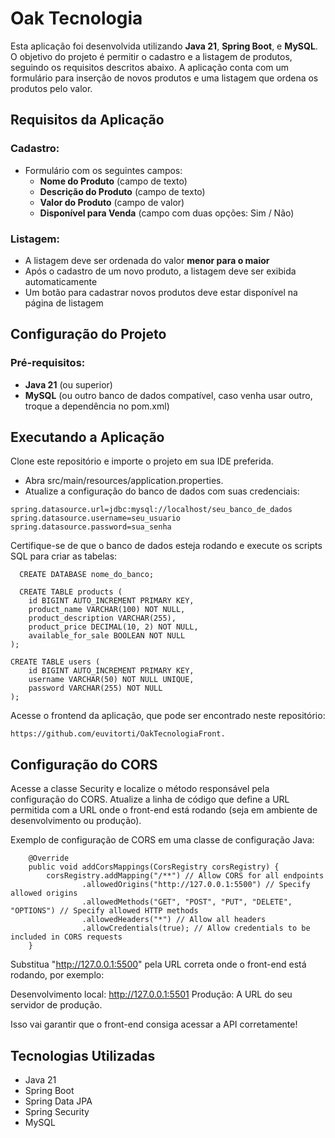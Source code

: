 # Oak Tecnologia
 
Esta aplicação foi desenvolvida utilizando **Java 21**, **Spring Boot**, e **MySQL**. O objetivo do projeto é permitir o cadastro e a listagem de produtos, seguindo os requisitos descritos abaixo. A aplicação conta com um formulário para inserção de novos produtos e uma listagem que ordena os produtos pelo valor.

## Requisitos da Aplicação

### Cadastro:
- Formulário com os seguintes campos:
  - **Nome do Produto** (campo de texto)
  - **Descrição do Produto** (campo de texto)
  - **Valor do Produto** (campo de valor)
  - **Disponível para Venda** (campo com duas opções: Sim / Não)

### Listagem:
- A listagem deve ser ordenada do valor **menor para o maior**
- Após o cadastro de um novo produto, a listagem deve ser exibida automaticamente
- Um botão para cadastrar novos produtos deve estar disponível na página de listagem

## Configuração do Projeto

### Pré-requisitos:
- **Java 21** (ou superior)
- **MySQL** (ou outro banco de dados compatível, caso venha usar outro, troque a dependência no pom.xml)

## Executando a Aplicação
Clone este repositório e importe o projeto em sua IDE preferida.

- Abra src/main/resources/application.properties.
- Atualize a configuração do banco de dados com suas credenciais:
```
spring.datasource.url=jdbc:mysql://localhost/seu_banco_de_dados
spring.datasource.username=seu_usuario
spring.datasource.password=sua_senha
```

Certifique-se de que o banco de dados esteja rodando e execute os scripts SQL para criar as tabelas:
```
  CREATE DATABASE nome_do_banco;

  CREATE TABLE products (
    id BIGINT AUTO_INCREMENT PRIMARY KEY,
    product_name VARCHAR(100) NOT NULL,
    product_description VARCHAR(255),
    product_price DECIMAL(10, 2) NOT NULL,
    available_for_sale BOOLEAN NOT NULL
);

CREATE TABLE users (
    id BIGINT AUTO_INCREMENT PRIMARY KEY,
    username VARCHAR(50) NOT NULL UNIQUE,
    password VARCHAR(255) NOT NULL
);
```

Acesse o frontend da aplicação, que pode ser encontrado neste repositório:
```
https://github.com/euvitorti/OakTecnologiaFront.
```

## Configuração do CORS
Acesse a classe Security e localize o método responsável pela configuração do CORS. Atualize a linha de código que define a URL permitida com a URL onde o front-end está rodando (seja em ambiente de desenvolvimento ou produção).

Exemplo de configuração de CORS em uma classe de configuração Java:
```
    @Override
    public void addCorsMappings(CorsRegistry corsRegistry) {
        corsRegistry.addMapping("/**") // Allow CORS for all endpoints
                .allowedOrigins("http://127.0.0.1:5500") // Specify allowed origins
                .allowedMethods("GET", "POST", "PUT", "DELETE", "OPTIONS") // Specify allowed HTTP methods
                .allowedHeaders("*") // Allow all headers
                .allowCredentials(true); // Allow credentials to be included in CORS requests
    }
```
Substitua "http://127.0.0.1:5500" pela URL correta onde o front-end está rodando, por exemplo:

Desenvolvimento local: http://127.0.0.1:5501
Produção: A URL do seu servidor de produção.

Isso vai garantir que o front-end consiga acessar a API corretamente!

## Tecnologias Utilizadas
- Java 21
- Spring Boot
- Spring Data JPA
- Spring Security
- MySQL

